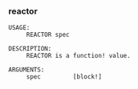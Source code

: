 ### reactor
```red
USAGE:
     REACTOR spec

DESCRIPTION: 
     REACTOR is a function! value.

ARGUMENTS:
     spec         [block!] 

```